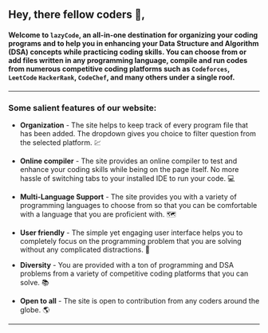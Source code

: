 ## Hey, there fellow coders 👋,

#### Welcome to `lazyCode`, an all-in-one destination for organizing your coding programs and to help you in enhancing your Data Structure and Algorithm (DSA) concepts while practicing coding skills. You can choose from or add files written in any programming language, compile and run codes from numerous competitive coding platforms such as `Codeforces`, `LeetCode` `HackerRank`, `CodeChef`, and many others under a single roof.

---

### Some salient features of our website:

- **Organization** - The site helps to keep track of every program file that has been added. The dropdown gives you choice to filter question from the selected platform. :chart:
-  **Online compiler** - The site provides an online compiler to test and enhance your coding skills while being on the page itself. No more hassle of switching tabs to your installed IDE to run your code. :computer:
- **Multi-Language Support** - The site provides you with a variety of programming languages to choose from so that you can be comfortable with a language that you are proficient with. :world_map:
- **User friendly** - The simple yet engaging user interface helps you to completely focus on the programming problem that you are solving without any complicated distractions. :cherry_blossom:
- **Diversity** - You are provided with a ton of programming and DSA problems from a variety of competitive coding platforms that you can solve. :books:

- **Open to all** - The site is open to contribution from any coders around the globe. :earth_americas:

---